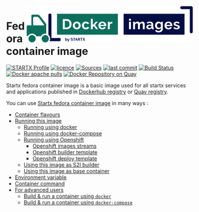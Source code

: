 <img align="right" src="https://raw.githubusercontent.com/startxfr/docker-images/fc33/travis/logo-small.svg?sanitize=true">

# Fedora container image

[![STARTX Profile](https://img.shields.io/badge/provider-startx-green.svg)](https://github.com/startxfr) [![licence](https://img.shields.io/github/license/startxfr/docker-images.svg)](https://github.com/startxfr/docker-images) [![Sources](https://img.shields.io/badge/startx-docker--images-blue.svg)](https://github.com/startxfr/docker-images/tree/fc33/OS/)
[![last commit](https://img.shields.io/github/last-commit/startxfr/docker-images.svg)](https://github.com/startxfr/docker-images) [![Build Status](https://travis-ci.org/startxfr/docker-images.svg?branch=fc33)](https://travis-ci.org/startxfr/docker-images) [![Docker apache pulls](https://img.shields.io/docker/pulls/startx/fedora)](https://hub.docker.com/r/startx/fedora) [![Docker Repository on Quay](https://quay.io/repository/startx/fedora/status "Docker Repository on Quay")](https://quay.io/repository/startx/fedora)

Startx fedora container image is a basic image used for all startx services and applications published in
[Dockerhub registry](https://hub.docker.com/u/startx) or [Quay registry](https://quay.io/repository/startx).

You can use [Startx fedora container image](https://docker-images.readthedocs.io/en/latest/OS/fedora) in many ways :

- [Container flavours](https://docker-images.readthedocs.io/en/latest/OS/fedora#container-flavours)
- [Running this image](https://docker-images.readthedocs.io/en/latest/OS/fedora#running-this-image)
  - [Running using docker](https://docker-images.readthedocs.io/en/latest/OS/fedora#running-using-docker)
  - [Running using docker-compose](https://docker-images.readthedocs.io/en/latest/OS/fedora#running-using-docker-compose)
  - [Running using Openshift](https://docker-images.readthedocs.io/en/latest/OS/fedora#running-using-openshift)
    - [Openshift images streams](https://docker-images.readthedocs.io/en/latest/OS/fedora#openshift-images-streams)
    - [Openshift builder template](https://docker-images.readthedocs.io/en/latest/OS/fedora#openshift-builder-template)
    - [Openshift deploy template](https://docker-images.readthedocs.io/en/latest/OS/fedora#openshift-deploy-template)
  - [Using this image as S2I builder](https://docker-images.readthedocs.io/en/latest/OS/fedora#using-this-image-as-s2i-builder)
  - [Using this image as base container](https://docker-images.readthedocs.io/en/latest/OS/fedora#using-this-image-as-base-container)
- [Environment variable](https://docker-images.readthedocs.io/en/latest/OS/fedora#environment-variable)
- [Container command](https://docker-images.readthedocs.io/en/latest/OS/fedora#container-command)
- [For advanced users](https://docker-images.readthedocs.io/en/latest/OS/fedora#for-advanced-users)
  - [Build & run a container using `docker`](https://docker-images.readthedocs.io/en/latest/OS/fedora#build--run-a-container-using-docker)
  - [Build & run a container using `docker-compose`](https://docker-images.readthedocs.io/en/latest/OS/fedora#build--run-a-container-using-docker-compose)
